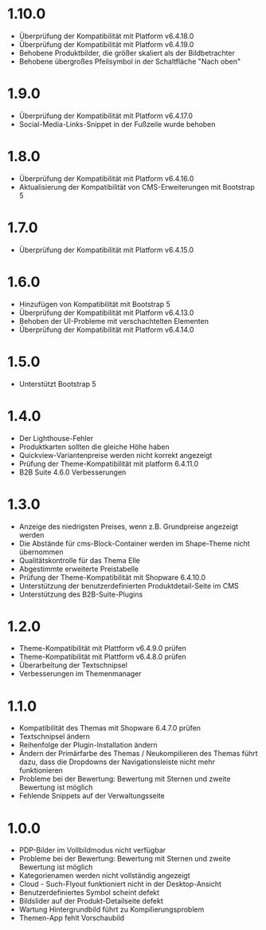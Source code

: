 # 1.10.0
- Überprüfung der Kompatibilität mit Platform v6.4.18.0
- Überprüfung der Kompatibilität mit Platform v6.4.19.0
- Behobene Produktbilder, die größer skaliert als der Bildbetrachter
- Behobene übergroßes Pfeilsymbol in der Schaltfläche "Nach oben"

# 1.9.0
- Überprüfung der Kompatibilität mit Platform v6.4.17.0
- Social-Media-Links-Snippet in der Fußzeile wurde behoben

# 1.8.0
- Überprüfung der Kompatibilität mit Platform v6.4.16.0
- Aktualisierung der Kompatibilität von CMS-Erweiterungen mit Bootstrap 5

# 1.7.0
- Überprüfung der Kompatibilität mit Platform v6.4.15.0

# 1.6.0
- Hinzufügen von Kompatibilität mit Bootstrap 5
- Überprüfung der Kompatibilität mit Platform v6.4.13.0
- Behoben der UI-Probleme mit verschachtelten Elementen
- Überprüfung der Kompatibilität mit Platform v6.4.14.0

# 1.5.0
- Unterstützt Bootstrap 5

# 1.4.0
- Der Lighthouse-Fehler
- Produktkarten sollten die gleiche Höhe haben
- Quickview-Variantenpreise werden nicht korrekt angezeigt
- Prüfung der Theme-Kompatibilität mit platform 6.4.11.0
- B2B Suite 4.6.0 Verbesserungen

# 1.3.0
- Anzeige des niedrigsten Preises, wenn z.B. Grundpreise angezeigt werden
- Die Abstände für cms-Block-Container werden im Shape-Theme nicht übernommen
- Qualitätskontrolle für das Thema Elle
- Abgestimmte erweiterte Preistabelle
- Prüfung der Theme-Kompatibilität mit Shopware 6.4.10.0
- Unterstützung der benutzerdefinierten Produktdetail-Seite im CMS
- Unterstützung des B2B-Suite-Plugins

# 1.2.0
- Theme-Kompatibilität mit Plattform v6.4.9.0 prüfen
- Theme-Kompatibilität mit Plattform v6.4.8.0 prüfen
- Überarbeitung der Textschnipsel
- Verbesserungen im Themenmanager

# 1.1.0
- Kompatibilität des Themas mit Shopware 6.4.7.0 prüfen
- Textschnipsel ändern
- Reihenfolge der Plugin-Installation ändern
- Ändern der Primärfarbe des Themas / Neukompilieren des Themas führt dazu, dass die Dropdowns der Navigationsleiste
  nicht mehr funktionieren
- Probleme bei der Bewertung: Bewertung mit Sternen und zweite Bewertung ist möglich
- Fehlende Snippets auf der Verwaltungsseite

# 1.0.0
- PDP-Bilder im Vollbildmodus nicht verfügbar
- Probleme bei der Bewertung: Bewertung mit Sternen und zweite Bewertung ist möglich
- Kategorienamen werden nicht vollständig angezeigt
- Cloud - Such-Flyout funktioniert nicht in der Desktop-Ansicht
- Benutzerdefiniertes Symbol scheint defekt
- Bildslider auf der Produkt-Detailseite defekt
- Wartung Hintergrundbild führt zu Kompilierungsproblem
- Themen-App fehlt Vorschaubild

